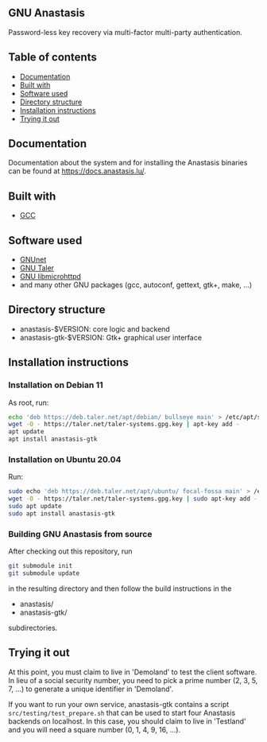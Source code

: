 ## GNU Anastasis

Password-less key recovery via multi-factor multi-party authentication.

## Table of contents

* [Documentation](#docs)
* [Built with](#built-with)
* [Software used](#dependencies)
* [Directory structure](#directory-structure)
* [Installation instructions](#installation)
* [Trying it out](#use)


## Documentation

Documentation about the system and for installing the Anastasis binaries
can be found at
https://docs.anastasis.lu/.

## Built with

* [GCC](https://gcc.gnu.org/)

## Software used

* [GNUnet](https://gnunet.org/)
* [GNU Taler](https://taler.net/)
* [GNU libmicrohttpd](https://www.gnu.org/s/libmicrohttpd/)
* and many other GNU packages (gcc, autoconf, gettext, gtk+, make, ...)

## Directory structure

* anastasis-$VERSION: core logic and backend
* anastasis-gtk-$VERSION: Gtk+ graphical user interface

## Installation instructions

### Installation on Debian 11

As root, run:

```sh
echo 'deb https://deb.taler.net/apt/debian/ bullseye main' > /etc/apt/sources.list/taler.list
wget -O - https://taler.net/taler-systems.gpg.key | apt-key add -
apt update
apt install anastasis-gtk
```

### Installation on Ubuntu 20.04

Run:

```sh
sudo echo 'deb https://deb.taler.net/apt/ubuntu/ focal-fossa main' > /etc/apt/sources.list/taler.list
wget -O - https://taler.net/taler-systems.gpg.key | sudo apt-key add -
sudo apt update
sudo apt install anastasis-gtk
```

### Building GNU Anastasis from source

After checking out this repository, run

```sh
git submodule init
git submodule update
```

in the resulting directory and then follow the build instructions in the

* anastasis/
* anastasis-gtk/

subdirectories.


## Trying it out

At this point, you must claim to live in 'Demoland' to
test the client software.  In lieu of a social security
number, you need to pick a prime number (2, 3, 5, 7, ...)
to generate a unique identifier in 'Demoland'.

If you want to run your own service, anastasis-gtk contains
a script ``src/testing/test_prepare.sh`` that can be used
to start four Anastasis backends on localhost. In this case,
you should claim to live in 'Testland' and you will need
a square number (0, 1, 4, 9, 16, ...).
